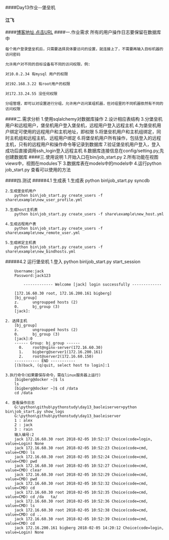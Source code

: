 ####Day13作业--堡垒机
#### 江飞
####[博客地址,点击URL](http://www.cnblogs.com/bigberg/archive/2018/01.htmll)
####一.作业需求
    所有的用户操作日志要保留在数据库中

    每个用户登录堡垒机后，只需要选择具体要访问的设置，就连接上了，不需要再输入目标机器的访问密码
    
    允许用户对不同的目标设备有不同的访问权限，例:
    
    对10.0.2.34 有mysql 用户的权限
    
    对192.168.3.22 有root用户的权限
    
    对172.33.24.55 没任何权限
    
    分组管理，即可以对设置进行分组，允许用户访问某组机器，但对组里的不同机器依然有不同的访问权限　
    
####二.需求分析
    1.使用sqlalchemy对数据库操作
    2.设计相应表结构
    3.分堡垒机用户和远程用户，堡垒机用户登入堡垒机，远程用户登入远程主机
    4.为堡垒机用户绑定可使用的远程用户和主机地址，即权限
    5.将堡垒机用户和主机组绑定，同时主机组和远程主机、远程用户绑定
    6.将堡垒机用户所有操作，包括登入的远程主机，只有的远程用户和操作命令等记录到数据库
    7.验证堡垒机用户登入，登入成功后直接调用ssh_login登入远程主机
    8.数据库连接信息在config/setting.py,先创建数据库
####三.使用说明
    1.开始入口在bin/job_start.py
    2.所有功能在视图views中，视图在modules下
    3.数据库表在models中的models中
    4.运行python job_start.py 查看可以使用的方法
    
####四.测试
#####4.1 生成表
    1.生成表
        python bin\job_start.py syncdb
        
    2.生成堡垒机用户
        python bin\job_start.py create_users -f share\example\new_user_profile.yml
    
    3.生成host主机表
        python bin\job_start.py create_users -f share\example\new_host.yml
        
    4.生成远程用户表
        python bin\job_start.py create_users -f share\example\new_remote_user.yml
       
    5.生成绑定主机表
        python bin\job_start.py create_users -f share\example\new_bindhosts.yml
        
#####4.2 运行堡垒机
    1.登入
        python bin\job_start.py start_session
        
        Username:jack
        Password:jack123
        
            ------------- Welcome [jack] login successfully -------------
        
        [172.16.60.30 root, 172.16.200.161 bigberg]
        [bj_group]
        z.      ungroupped hosts (2)
        0.      bj_group (3)
        [jack]:
        
    2. 选择主机
        [bj_group]
        z.      ungroupped hosts (2)
        0.      bj_group (3)
        [jack]:0
        ------ Group: bj_group ------
          0.    root@nginx-server(172.16.60.30)
          1.    bigberg@server1(172.16.200.161)
          2.    root@server2(172.16.60.150)
        ----------- END -----------
        [(b)back, (q)quit, select host to login]:1
        
    3.执行命令(如果要保存命令，需在linux服务器上运行)
        [bigberg@docker ~]$ ls
        ls
        [bigberg@docker ~]$ cd /data
        cd /data
       
    4. 查看操作日志
        G:\python\github\pythonstudy\day13_baoleiserver>python bin\job_start.py show_logs
        G:\python\github\pythonstudy\day13_baoleiserver
        1 : alex
        2 : jack
        3 : rain
        输入编号:2
        jack 172.16.60.30 root 2018-02-05 10:52:17 Choice(code=login, value=Login) None
        jack 172.16.60.30 root 2018-02-05 10:52:23 Choice(code=cmd, value=CMD) ls
        jack 172.16.60.30 root 2018-02-05 10:52:24 Choice(code=cmd, value=CMD) pwd
        jack 172.16.60.30 root 2018-02-05 10:52:27 Choice(code=cmd, value=CMD) clear
        jack 172.16.60.30 root 2018-02-05 10:52:29 Choice(code=cmd, value=CMD) pwd
        jack 172.16.60.30 root 2018-02-05 10:52:32 Choice(code=cmd, value=CMD) cd
        jack 172.16.60.30 root 2018-02-05 10:52:35 Choice(code=cmd, value=CMD) cd /da   ta/
        jack 172.16.60.30 root 2018-02-05 10:52:36 Choice(code=cmd, value=CMD) ls
        jack 172.16.60.30 root 2018-02-05 10:52:38 Choice(code=cmd, value=CMD) cd ..
        jack 172.16.60.30 root 2018-02-05 10:52:39 Choice(code=cmd, value=CMD) cd
        jack 172.16.200.161 bigberg 2018-02-05 14:20:12 Choice(code=login, value=Login) None